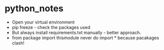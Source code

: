 # python_notes

- Open your virtual environment
-  pip freeze - check the packages used
-  But always install requirements.txt manually - better approach.
-  from package import thismodule never do import * because pacakages clash!


